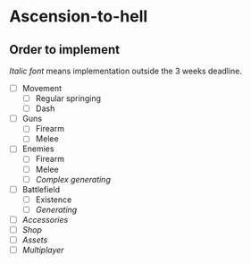 # Ascension-to-hell

## Order to implement

*Italic font* means implementation outside the 3 weeks deadline.

* [ ] Movement
  - [ ] Regular springing
  - [ ] Dash 
* [ ] Guns
  - [ ] Firearm
  - [ ] Melee
* [ ] Enemies
  - [ ] Firearm 
  - [ ] Melee
  - [ ] *Complex generating*
* [ ] Battlefield
  - [ ] Existence
  - [ ] *Generating*
* [ ] *Accessories*
* [ ] *Shop*
* [ ] *Assets*
* [ ] *Multiplayer* 
